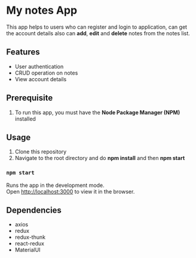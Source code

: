 # My notes App

This app helps to users who can register and login to application, can get the account details also can **add**, **edit** and **delete** notes from the notes list.


## Features

- User authentication
- CRUD operation on notes
- View account details


## Prerequisite
1. To run this app, you must have the **Node Package Manager (NPM)** installed


## Usage

1. Clone this repository
2. Navigate to the root directory and do **npm install** and then **npm start**


### `npm start`

Runs the app in the development mode.\
Open [http://localhost:3000](http://localhost:3000) to view it in the browser.

## Dependencies

- axios 
- redux 
- redux-thunk 
- react-redux 
- MaterialUI 















